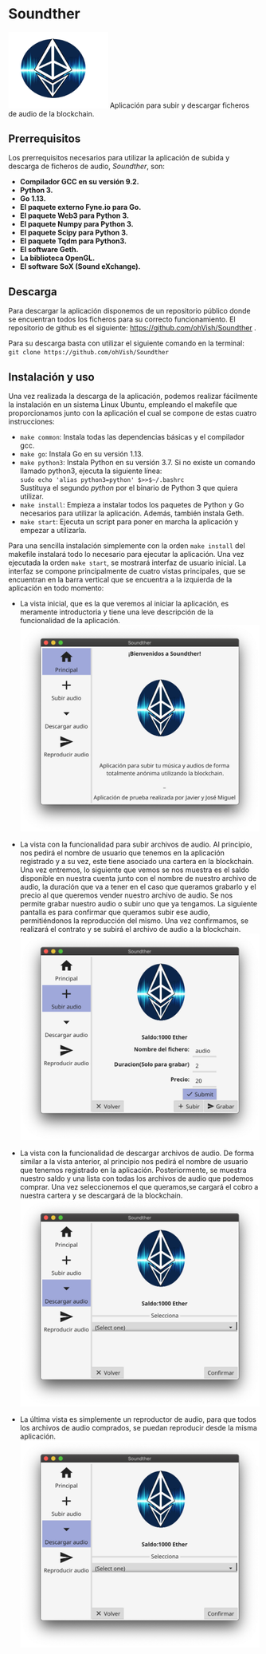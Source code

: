 # Soundther 

<img src="https://github.com/ohVish/Soundther/blob/master/icon.png" width=200>  
Aplicación para subir y descargar ficheros de audio de la blockchain.  

## Prerrequisitos
Los prerrequisitos necesarios para utilizar la aplicación de subida y descarga de ficheros de audio, *Soundther*, son:
* **Compilador GCC en su versión 9.2.**
* **Python 3.**
* **Go 1.13.**
* **El paquete externo Fyne.io para Go.**
* **El paquete Web3 para Python 3.**
* **El paquete Numpy para Python 3.**
* **El paquete Scipy para Python 3.**
* **El paquete Tqdm para Python3.**
* **El software Geth.**
* **La biblioteca OpenGL.**
* **El software SoX (Sound eXchange).**

## Descarga
Para descargar la aplicación disponemos de un repositorio público donde se encuentran todos los ficheros para su correcto funcionamiento. El repositorio de github es el siguiente: https://github.com/ohVish/Soundther .

Para su descarga basta con utilizar el siguiente comando en la terminal:  
`git clone https://github.com/ohVish/Soundther`


## Instalación y uso
Una vez realizada la descarga de la aplicación, podemos realizar fácilmente la instalación en un sistema Linux Ubuntu, empleando el makefile que proporcionamos junto con la aplicación el cual se compone de estas cuatro instrucciones:  
* `make common`: Instala todas las dependencias básicas y el compilador gcc.
* `make go`: Instala Go en su versión 1.13.
* `make python3`: Instala Python en su versión 3.7. Si no existe un comando llamado python3, ejecuta la siguiente línea:   
   `sudo echo 'alias python3=python' $>>$~/.bashrc`  
   Sustituya el segundo *python* por el binario de Python 3 que quiera utilizar.
* `make install`: Empieza a instalar todos los paquetes de Python y Go necesarios para utilizar la aplicación. Además, también instala Geth.
* `make start`: Ejecuta un script para poner en marcha la aplicación y empezar a utilizarla.

Para una sencilla instalación simplemente con la orden `make install` del makefile instalará todo lo necesario para ejecutar la aplicación. Una vez ejecutada la orden `make start`, se mostrará interfaz de usuario inicial. La interfaz se compone principalmente de cuatro vistas principales, que se encuentran en la barra vertical que se encuentra a la izquierda de la aplicación en todo momento:

* La vista inicial, que es la que veremos al iniciar la aplicación, es meramente introductoria y tiene una leve descripción de la funcionalidad de la aplicación.
![Vista inicial](https://github.com/ohVish/Soundther/blob/master/pictures/inicio.png)

* La vista con la funcionalidad para subir archivos de audio. Al principio, nos pedirá el nombre de usuario que tenemos en la aplicación registrado y a su vez, este tiene asociado una cartera en la blockchain.
Una vez entremos, lo siguiente que vemos se nos muestra es el saldo disponible en nuestra cuenta junto con el nombre de nuestro archivo de audio, la duración que va a tener en el caso que queramos grabarlo y el precio al que queremos vender nuestro archivo de audio. Se nos permite grabar nuestro audio o subir uno que ya tengamos. La siguiente pantalla es para confirmar que queramos subir ese audio, permitiéndonos la reproducción del mismo. Una vez confirmamos, se realizará el contrato y se subirá el archivo de audio a la blockchain.
![Vista de subida](https://github.com/ohVish/Soundther/blob/master/pictures/subir.png)

* La vista con la funcionalidad de descargar archivos de audio. De forma similar a la vista anterior, al principio nos pedirá el nombre de usuario que tenemos registrado en la aplicación. Posteriormente, se muestra nuestro saldo y una lista con todas los archivos de audio que podemos comprar. Una vez seleccionemos el que queramos,se cargará el cobro a nuestra cartera y se descargará de la blockchain.
![Vista de compra](https://github.com/ohVish/Soundther/blob/master/pictures/descargar.png)

* La última vista es simplemente un reproductor de audio, para que todos los archivos de audio comprados, se puedan reproducir desde la misma aplicación.
![Vista de reproducción](https://github.com/ohVish/Soundther/blob/master/pictures/descargar.png)
